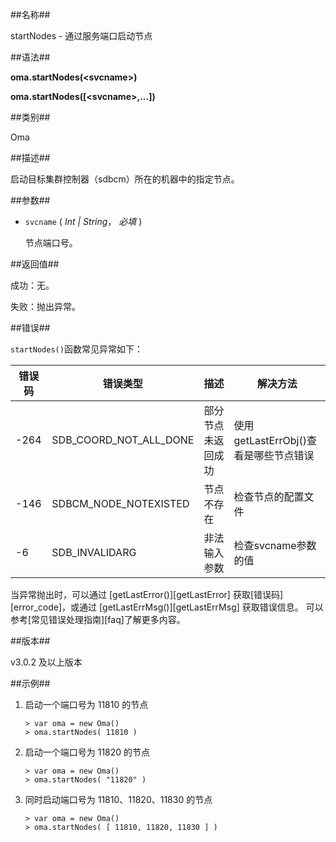 
##名称##

startNodes - 通过服务端口启动节点

##语法##

**oma.startNodes(\<svcname\>)**

**oma.startNodes([\<svcname\>,...])**

##类别##

Oma

##描述##

启动目标集群控制器（sdbcm）所在的机器中的指定节点。


##参数##

* `svcname` ( *Int | String*， *必填* )

	节点端口号。

##返回值##

成功：无。

失败：抛出异常。

##错误##

`startNodes()`函数常见异常如下：

| 错误码 | 错误类型 | 描述 | 解决方法 |
| ------ | ------ | --- | ------ |
| -264 | SDB_COORD_NOT_ALL_DONE| 部分节点未返回成功 | 使用getLastErrObj()查看是哪些节点错误 |
| -146 | SDBCM_NODE_NOTEXISTED | 节点不存在 | 检查节点的配置文件 |
| -6   | SDB_INVALIDARG | 非法输入参数 | 检查svcname参数的值 |

当异常抛出时，可以通过 [getLastError()][getLastError] 获取[错误码][error_code]，或通过 [getLastErrMsg()][getLastErrMsg] 获取错误信息。 可以参考[常见错误处理指南][faq]了解更多内容。

##版本##

v3.0.2 及以上版本

##示例##

1. 启动一个端口号为 11810 的节点

 	```lang-javascript
	> var oma = new Oma()
	> oma.startNodes( 11810 )
 	```

2. 启动一个端口号为 11820 的节点

 	```lang-javascript
	> var oma = new Oma()
	> oma.startNodes( "11820" )
    ```

3. 同时启动端口号为 11810、11820、11830 的节点

 	```lang-javascript
	> var oma = new Oma()
	> oma.startNodes( [ 11810, 11820, 11830 ] )
 	```

[^_^]:
    本文使用的所有引用及链接
[getLastErrMsg]:manual/Manual/Sequoiadb_Command/Global/getLastErrMsg.md
[getLastError]:manual/Manual/Sequoiadb_Command/Global/getLastError.md
[faq]:manual/FAQ/faq_sdb.md
[error_code]:manual/Manual/Sequoiadb_error_code.md